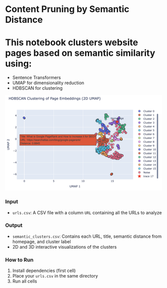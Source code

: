 # Content Pruning by Semantic Distance

# This notebook clusters website pages based on semantic similarity using:

- Sentence Transformers
- UMAP for dimensionality reduction
- HDBSCAN for clustering


![Website Page Embeddings Visualization](page_embedding_visualization_2d.png?v=2)


### Input

- `urls.csv`: A CSV file with a column `URL` containing all the URLs to analyze


### Output

- `semantic_clusters.csv`: Contains each URL, title, semantic distance from homepage, and cluster label
- 2D and 3D interactive visualizations of the clusters


### How to Run
1. Install dependencies (first cell)
2. Place your `urls.csv` in the same directory
3. Run all cells
